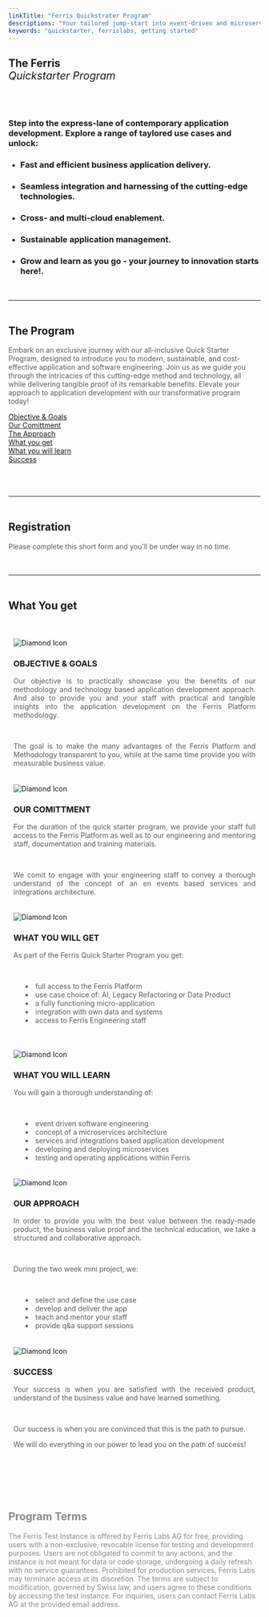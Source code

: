 ```yaml
---
linkTitle: "Ferris Quickstrater Program"
descriptions: "Your tailored jump-start into event-driven and microservices development."
keywords: "quickstarter, ferrislabs, getting started"
---
```


<!-- SOLUTIONS HEADER -->
<section class="sub-header">
	<h1 id="solutions-top">The Ferris<br><span style="font-style: italic; font-weight: lighter">Quickstarter Program</span></h1>
    <p></p>
</section>

<!-- FOUNDING FERRIS -->
<section class="padding-block-700" style="background-color: var(--clr-primary-white);">
    <div class="container">
        <div class="even-columns" style="padding-top: 2rem">
            <div class="flow text-left-sm-only margin" style="--flow-spacer: 1.5rem; padding-right: 2rem">
                <h3 class="lead-black-l">Step into the express-lane of contemporary application development. Explore a range of taylored use cases and unlock:</h3>
            </div>
                <ul class="numbered-items | flow" 
                role="list" 
                style="margin-top: 0rem" 
                data-type="green">
                    <li>
                        <div class="flow" style="--flow-spacer: 1em">
                        <h3 class="lead-black-m | fw-bold">
                        Fast and efficient business application delivery.
                        </h3>
                        </div>
                    </li>
                    <li>
                        <div class="flow" style="--flow-spacer: 1em">
                        <h3 class="lead-black-m | fw-bold">
                        Seamless integration and harnessing of the cutting-edge technologies.
                        </h3>
                        </div>
                    </li>
                    <li>
                        <div class="flow" style="--flow-spacer: 1em">
                        <h3 class="lead-black-m | fw-bold">
                        Cross- and multi-cloud enablement.
                        </h3>
                        </div>
                    </li>
                    <li>
                        <div class="flow" style="--flow-spacer: 1em">
                        <h3 class="lead-black-m | fw-bold">
                        Sustainable application management.
                        </h3>
                        </div>
                    </li>
                    <li>
                        <div class="flow" style="--flow-spacer: 1em">
                        <h3 class="lead-black-m | fw-bold">
                        Grow and learn as you go - your journey to innovation starts here!.
                        </h3>
                        </div>
                    </li>
                </ul>
	    </div>
    </div>
</section>

<!-- Horizontal Line  -->
<hr class="hr-text-black" data-content="THE PROGRAM" style="margin-block: 3rem" />

<!-- PAGE INTRO -->
<section class="padding-block-700" style="background-color: var(--clr-primary-white)">
  <div class="container">
      <div class="flow text-left-sm-only margin" style="--flow-spacer: 1.5rem">
        <h2 class="fs-secondary-heading fw-bold">
          The Program
        </h2>
        <p class="lead-black-m" style="opacity: 0.7">
        	Embark on an exclusive journey with our all-inclusive Quick Starter Program, designed to introduce you to modern, sustainable, and cost-effective application and software engineering. Join us as we guide you through the intricacies of this cutting-edge method and technology, all while delivering tangible proof of its remarkable benefits. Elevate your approach to application development with our transformative program today! 
		</p>
    </div>
  </div>
</section>

<!-- Feature Block - 12 Boxes -->
<section class="padding-block-500">
	<div class="container">
		<div class="grid-3-columns">
			<div class="grid-3-item">
                <a class="read-more" style="color: var(--clr-accent-red)"
				    href="/quickstarter#objective">Objective & Goals
			    </a>
			</div>
			<div class="grid-3-item">
                <a class="read-more" style="color: var(--clr-accent-red)"
				    href="/quickstarter#comittment">Our Comittment
			    </a>
			</div>
			<div class="grid-3-item">
                <a class="read-more" style="color: var(--clr-accent-red)"
				    href="/quickstarter#approach">The Approach
			    </a>
			</div>
			<div class="grid-3-item">
                <a class="read-more" style="color: var(--clr-accent-red)"
				    href="/quickstarter#whatyouget">What you get
			    </a>
			</div>
			<div class="grid-3-item">
                <a class="read-more" style="color: var(--clr-accent-red)"
				    href="/quickstarter#whatyoulearn">What you will learn
			    </a>
			</div>
			<div class="grid-3-item">
                <a class="read-more" style="color: var(--clr-accent-red)"
				    href="/quickstarter#success">Success
			    </a>
			</div>
		</div>
	</div>
    <br>
</section>

<!-- Horizontal Line  -->
<hr class="hr-text-black" data-content="ENROLL" style="margin-block: 3rem" />

<!-- PAGE INTRO -->
<section class="padding-block-700" style="background-color: var(--clr-primary-white)">
  <div class="container">
      <div class="flow text-left-sm-only margin" style="--flow-spacer: 1.5rem">
        <h2 class="fs-secondary-heading fw-bold">
          Registration
        </h2>
        <p class="lead-black-m" style="opacity: 0.7">
        	Please complete this short form and you'll be under way in no time.
		</p>
    </div>
  </div>
</section>

<!-- Aivie Registration Form -->
<script type="text/javascript" src="//m.ferrislabs.net/form/generate.js?id=28"></script>

<!-- Horizontal Line  -->
<hr class="hr-text-black" data-content="WHAT YOU GET" style="margin-block: 3rem" />

<!-- Program Benefits-->
<section class="padding-block-400" style="padding-bottom: 5rem">
    <div class="container">
        <h2 class="fs-secondary-heading fw-bold">What You get</h2>
        <br>
        <div class="three-columns">
            <div class="column-noborder" id="objective" style="padding-inline: 10px">
                <img src="/img/diamond-1.svg"
                alt="Diamond Icon"
                style="padding-top: 1.2rem; max-height: 100px"/>
                    <h3 class="fs-sub-heading fw-bold">OBJECTIVE & GOALS</h3>
                    <p class="fw-regular"
                        style="color: var(--clr-primary-black); text-align: justify; font-size: var(--fs-400); opacity: 0.7;">
                        Our objective is to practically showcase you the benefits of our methodology and technology based application development approach. And also to provide you and your staff with practical and tangible insights into the application development on the Ferris Platform methodology.
                    </p>
                    <br>
                    <p class="fw-regular"
                        style="color: var(--clr-primary-black); text-align: justify; font-size: var(--fs-400); opacity: 0.7;">
                        The goal is to make the many advantages of the Ferris Platform and Methodology transparent to you, while at the same time provide you with measurable business value.
                    </p>
            </div>
            <div class="column-noborder" id="comittment" style="padding-inline: 10px">
                <img src="/img/diamond-2.svg"
                alt="Diamond Icon"
                style="padding-top: 1.2rem; max-height: 100px"/>
                    <h3 class="fs-sub-heading fw-bold">OUR COMITTMENT</h3>
                    <p class="fw-regular"
                        style="color: var(--clr-primary-black); text-align: justify; font-size: var(--fs-400); opacity: 0.7;">
                        For the duration of the quick starter program, we provide your staff full access to the Ferris Platform as well as to our engineering and mentoring staff, documentation and training materials.
                    </p>
                    <br>
                    <p class="fw-regular"
                        style="color: var(--clr-primary-black); text-align: justify; font-size: var(--fs-400); opacity: 0.7;">
                        We comit to engage with your engineering staff to convey a thorough understand of the concept of an en events based services and integrations architecture.
                    </p>
            </div>
            <div class="column-noborder" id="whatyouget" style="padding-inline: 10px">
                <img src="/img/diamond-3.svg"
                    alt="Diamond Icon"
                    style="padding-top: 1.2rem; max-height: 100px"/>
                <h3 class="fs-sub-heading fw-bold">WHAT YOU WILL GET</h3>
                <p class="fw-regular"
                    style="color: var(--clr-primary-black); text-align: justify; font-size: var(--fs-400); opacity: 0.7;">
                    As part of the Ferris Quick Starter Program you get:
                </p>
                <br>
                <ul class="fw-regular"
                    style="color: var(--clr-primary-black); text-align: left; font-size: var(--fs-400); opacity: 0.7; list-style-position: inside;">
                    <li>full access to the Ferris Platform</li>
                    <li>use case choice of: AI, Legacy Refactoring or Data Product</li>
                    <li>a fully functioning micro-application</li>
                    <li>integration with own data and systems</li>
                    <li>access to Ferris Engineering staff</li>
                </ul>
            </div>
	    </div>
    </div>
    <br>
    <div class="container">
        <div class="three-columns">
            <div class="column-noborder" id="whatyoulearn" style="padding-inline: 10px">
                <img src="/img/diamond-3.svg"
                    alt="Diamond Icon"
                    style="padding-top: 1.2rem; max-height: 100px"/>
                    <h3 class="fs-sub-heading fw-bold">WHAT YOU WILL LEARN</h3>
                    <p class="fw-regular"
                        style="color: var(--clr-primary-black); text-align: justify; font-size: var(--fs-400); opacity: 0.7;">
                        You will gain a thorough understanding of:
                    </p>
                    <br>
                    <ul class="fw-regular"
                        style="color: var(--clr-primary-black); text-align: left; font-size: var(--fs-400); opacity: 0.7; list-style-position: inside;">
                        <li>event driven software engineering</li>
                        <li>concept of a microservices architecture</li>
                        <li>services and integrations based application development</li>
                        <li>developing and deploying microservices</li>
                        <li>testing and operating applications within Ferris</li>
                    </ul>
            </div>
          <div class="column-noborder" id="approach" style="padding-inline: 10px">
                <img src="/img/diamond-1.svg"
                    alt="Diamond Icon"
                    style="padding-top: 1.2rem; max-height: 100px"/>
                    <h3 class="fs-sub-heading fw-bold">OUR APPROACH</h3>
                    <p class="fw-regular"
                        style="color: var(--clr-primary-black); text-align: justify; font-size: var(--fs-400); opacity: 0.7;">
                        In order to provide you with the best value between the ready-made product, the business value proof and the technical education, we take a structured and collaborative approach.
                    </p>
                    <br>
                    <p class="fw-regular"
                        style="color: var(--clr-primary-black); text-align: justify; font-size: var(--fs-400); opacity: 0.7;">
                        During the two week mini project, we:
                    </p>
                    <br>
                    <ul class="fw-regular"
                        style="color: var(--clr-primary-black); text-align: left; font-size: var(--fs-400); opacity: 0.7; list-style-position: inside;">
                        <li>select and define the use case</li>
                        <li>develop and deliver the app</li>
                        <li>teach and mentor your staff</li>
                        <li>provide q&a support sessions</li>
                    </ul>
            </div>
            <div class="column-noborder" id="success" style="padding-inline: 10px">
                <img src="/img/diamond-2.svg"
                    alt="Diamond Icon"
                    style="padding-top: 1.2rem; max-height: 100px"/>
                <h3 class="fs-sub-heading fw-bold">SUCCESS</h3>
                <p class="fw-regular"
                    style="color: var(--clr-primary-black); text-align: justify; font-size: var(--fs-400); opacity: 0.7;">
                    Your success is when you are satisfied with the received product, understand of the business value and have learned something.
                </p>
                <br>
                <p class="fw-regular"
                    style="color: var(--clr-primary-black); text-align: justify; font-size: var(--fs-400); opacity: 0.7;">
                    Our success is when you are convinced that this is the path to pursue.
                </p>
                <p class="fw-regular"
                    style="color: var(--clr-primary-black); text-align: justify; font-size: var(--fs-400); opacity: 0.7;">
                    We will do everything in our power to lead you on the path of success!
                </p>
            </div>
	    </div>
    </div>
</section>

<!-- DISCLAIMER -->
<section class="padding-block-700" style="background-color: var(--clr-neutral-lightgray)">
  <div class="container">
      <div class="flow text-left-sm-only margin" style="--flow-spacer: 1.5rem">
        <h2 class="fs-secondary-heading fw-bold" style="opacity: 0.5">
          Program Terms
        </h2>
        <p class="lead-black-s" style="opacity: 0.5">
        	The Ferris Test Instance is offered by Ferris Labs AG for free, providing users with a non-exclusive, revocable license for testing and development purposes. Users are not obligated to commit to any actions, and the instance is not meant for data or code storage, undergoing a daily refresh with no service guarantees. Prohibited for production services, Ferris Labs may terminate access at its discretion. The terms are subject to modification, governed by Swiss law, and users agree to these conditions by accessing the test instance. For inquiries, users can contact Ferris Labs AG at the provided email address.
		</p>
    </div>
  </div>
</section>

<!-- Aivie Web Tracker -->
<script>
	(function (w, d, t, u, n, a, m) {
    w["MauticTrackingObject"] = n;
    (w[n] =
    w[n] ||
    function () {
    (w[n].q = w[n].q || []).push(arguments);
    }),
        (a = d.createElement(t)),
        (m = d.getElementsByTagName(t)[0]);
        a.async = 1;
        a.src = u;
        m.parentNode.insertBefore(a, m);
    })(window, document, "script", "https://m.ferrislabs.net/mtc.js", "mt");
      mt("send", "pageview");
</script>

<!-- Cookie Banner -->
<script
  type="text/javascript"
  src="https://app.termly.io/resource-blocker/d4500aa6-4155-4ee2-a3b5-7cbc8707d973?autoBlock=on"
></script>

<!-- Google tag (gtag.js) -->
<script async src="https://www.googletagmanager.com/gtag/js?id=G-HJ0TW8858J"></script>
<script>
  window.dataLayer = window.dataLayer || [];
  function gtag(){dataLayer.push(arguments);}
  gtag('js', new Date());

  gtag('config', 'G-YVQRSTKQ4Z');
</script>
